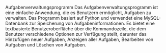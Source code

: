 Aufgabenverwaltungsprogramm
Das Aufgabenverwaltungsprogramm ist eine einfache Anwendung, die es Benutzern ermöglicht, Aufgaben zu verwalten. 
Das Programm basiert auf Python und verwendet eine MySQL-Datenbank zur Speicherung von Aufgabeninformationen. 
Es bietet eine textbasierte Benutzeroberfläche über die Kommandozeile, die dem Benutzer verschiedene Optionen zur Verfügung stellt, darunter das Hinzufügen neuer Aufgaben, Anzeigen aller Aufgaben, Bearbeiten von Aufgaben und Löschen von Aufgaben.
